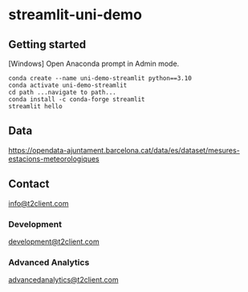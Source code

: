 # streamlit-uni-demo



## Getting started

[Windows] Open Anaconda prompt in Admin mode.  

```
conda create --name uni-demo-streamlit python==3.10
conda activate uni-demo-streamlit
cd path ...navigate to path...
conda install -c conda-forge streamlit
streamlit hello
```

## Data
https://opendata-ajuntament.barcelona.cat/data/es/dataset/mesures-estacions-meteorologiques

## Contact
info@t2client.com
### Development
development@t2client.com
### Advanced Analytics
advancedanalytics@t2client.com
